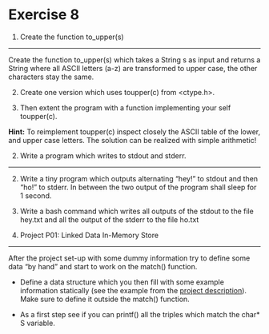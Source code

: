 Exercise 8
==========


1. Create the function to\_upper(s)
-----------------------------------


Create the function to\_upper(s) which takes a String s as input and returns a String where all ASCII letters (a-z) are transformed to upper case, the other characters stay the same.




2. Create one version which uses toupper(c) from <ctype.h>.

4. Then extent the program with a function implementing your self toupper(c).



**Hint:** To reimplement toupper(c) inspect closely the ASCII table of the lower, and upper case letters. The solution can be realized with simple arithmetic!


2. Write a program which writes to stdout and stderr.
-----------------------------------------------------




2. Write a tiny program which outputs alternating “hey!” to stdout and then “ho!” to stderr. In between the two output of the program shall sleep for 1 second.

4. Write a bash command which writes all outputs of the stdout to the file hey.txt and all the output of the stderr to the file ho.txt



3. Project P01: Linked Data In-Memory Store
-------------------------------------------


After the project set-up with some dummy information try to define some data “by hand” and start to work on the match() function.




* Define a data structure which you then fill with some example information statically (see the example from the [project description](https://unifr.coursc.ch/#projet)). Make sure to define it outside the match() function.

* As a first step see if you can printf() all the triples which match the char* S variable.





